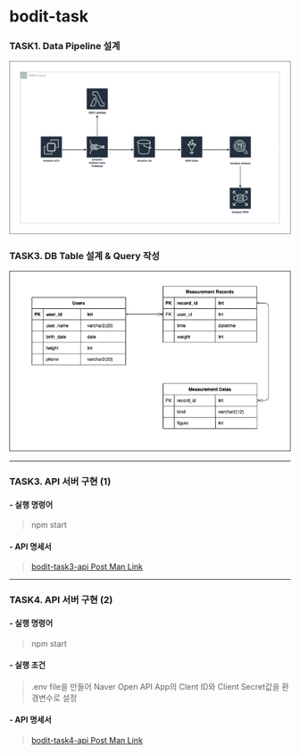 # bodit-task

### TASK1. Data Pipeline 설계
![Data Pipeline Architecture](./task1/bodit-task1-architecture.png)

### TASK3. DB Table 설계 & Query 작성
![DB Diagram](./task2/bodit-task2-diagram.png)

---

### TASK3. API 서버 구현 (1)

#### - 실행 명령어
> npm start

#### - API 명세서
> [bodit-task3-api Post Man Link](https://documenter.getpostman.com/view/16132924/2s8479ybd7)

---

### TASK4. API 서버 구현 (2)

#### - 실행 명령어
> npm start

#### - 실행 조건
> .env file을 만들어 Naver Open API App의 Clent ID와 Client Secret값을 환경변수로 설정

#### - API 명세서
> [bodit-task4-api Post Man Link](https://documenter.getpostman.com/view/16132924/2s847BSEpp)